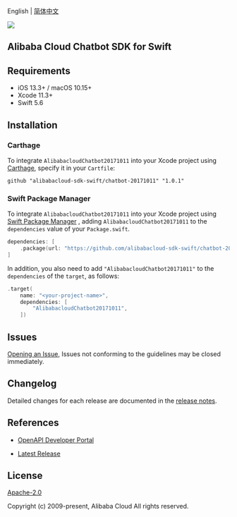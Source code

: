 English | [简体中文](README-CN.md)

![](https://aliyunsdk-pages.alicdn.com/icons/AlibabaCloud.svg)

## Alibaba Cloud Chatbot SDK for Swift

## Requirements

- iOS 13.3+ / macOS 10.15+
- Xcode 11.3+
- Swift 5.6

## Installation

### Carthage

To integrate `AlibabacloudChatbot20171011` into your Xcode project using [Carthage](https://github.com/Carthage/Carthage), specify it in your `Cartfile`:

```ogdl
github "alibabacloud-sdk-swift/chatbot-20171011" "1.0.1"
```

### Swift Package Manager

To integrate `AlibabacloudChatbot20171011` into your Xcode project using [Swift Package Manager](https://swift.org/package-manager/) , adding `AlibabacloudChatbot20171011` to the `dependencies` value of your `Package.swift`.

```swift
dependencies: [
    .package(url: "https://github.com/alibabacloud-sdk-swift/chatbot-20171011.git", from: "1.0.1")
]
```

In addition, you also need to add `"AlibabacloudChatbot20171011"` to the `dependencies` of the `target`, as follows:

```swift
.target(
    name: "<your-project-name>",
    dependencies: [
        "AlibabacloudChatbot20171011",
    ])
```

## Issues

[Opening an Issue](https://github.com/alibabacloud-sdk-swift/chatbot-20171011/issues/new), Issues not conforming to the guidelines may be closed immediately.

## Changelog

Detailed changes for each release are documented in the [release notes](./ChangeLog.txt).

## References

* [OpenAPI Developer Portal](https://next.api.alibabacloud.com/home)
- [Latest Release](https://github.com/alibabacloud-sdk-swift/chatbot-20171011)

## License

[Apache-2.0](http://www.apache.org/licenses/LICENSE-2.0)

Copyright (c) 2009-present, Alibaba Cloud All rights reserved.
